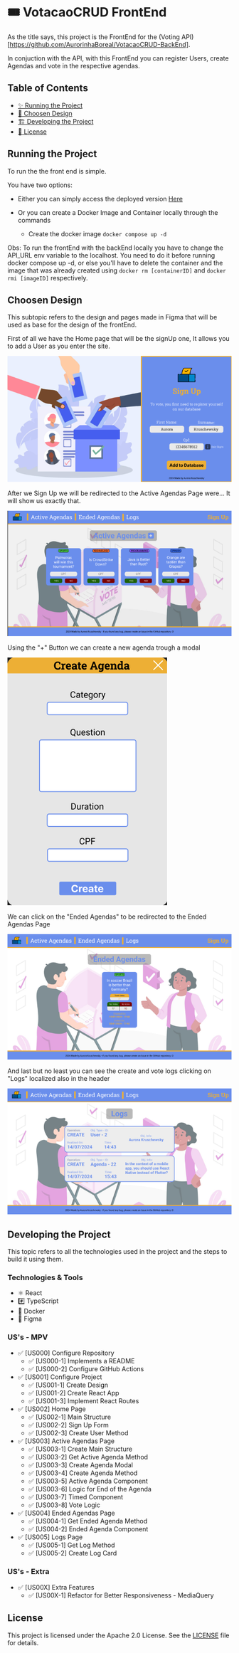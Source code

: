 # 🎟️ VotacaoCRUD FrontEnd

As the title says, this project is the FrontEnd for the (Voting API)[https://github.com/AurorinhaBoreal/VotacaoCRUD-BackEnd].

In conjuction with the API, with this FrontEnd you can register Users, create Agendas and vote in the respective agendas.

## Table of Contents
- [✨ Running the Project](#running-the-project)
- [🎨 Choosen Design](#design-of-the-pages)
- [🏗️ Developing the Project](#developing-the-project)
- [📄 License](#license)

## Running the Project

To run the the front end is simple.

You have two options:

- Either you can simply access the deployed version [Here](https://votacao-front.onrender.com/)

- Or you can create a Docker Image and Container locally through the commands

  - Create the docker image ```docker compose up -d```
  
Obs: To run the frontEnd with the backEnd locally you have to change the API_URL env variable to the localhost. You need to do it before running docker compose up -d, or else you'll have to delete the container and the image that was already created using ```docker rm [containerID]``` and ```docker rmi [imageID]``` respectively.

## Choosen Design

This subtopic refers to the design and pages made in Figma that will be used as base for the design of the frontEnd.

First of all we have the Home page that will be the signUp one, It allows you to add a User as you enter the site.

![Figma Home Page](docs/home-page.png)

After we Sign Up we will be redirected to the Active Agendas Page were... It will show us exactly that.

![Figma Active Agendas Page](docs/active-agendas-page.png)

Using the "+" Button we can create a new agenda trough a modal

![Figma Create Agenda Modal](docs/create-agenda-modal.png)

We can click on the "Ended Agendas" to be redirected to the Ended Agendas Page

![Figma Ended Agendas Page](docs/ended-agendas-page.png)

And last but no least you can see the create and vote logs clicking on "Logs" localized also in the header

![Figma Logs Page](docs/logs-page.png)

## Developing the Project

This topic refers to all the technologies used in the project and the steps to build it using them.

### Technologies & Tools

- ⚛️ React
- #️⃣ TypeScript
- 🐋 Docker
- 🎨 Figma

### US's - MPV

- ✅ [US000] Configure Repository
  - ✅ [US000-1] Implements a README
  - ✅ [US000-2] Configure GitHub Actions
- ✅ [US001] Configure Project
  - ✅ [US001-1] Create Design
  - ✅ [US001-2] Create React App
  - ✅ [US001-3] Implement React Routes
- ✅ [US002] Home Page
  - ✅ [US002-1] Main Structure
  - ✅ [US002-2] Sign Up Form
  - ✅ [US002-3] Create User Method
- ✅ [US003] Active Agendas Page
  - ✅ [US003-1] Create Main Structure
  - ✅ [US003-2] Get Active Agenda Method
  - ✅ [US003-3] Create Agenda Modal
  - ✅ [US003-4] Create Agenda Method
  - ✅ [US003-5] Active Agenda Component
  - ✅ [US003-6] Logic for End of the Agenda
  - ✅ [US003-7] Timed Component
  - ✅ [US003-8] Vote Logic
- ✅ [US004] Ended Agendas Page
  - ✅ [US004-1] Get Ended Agenda Method
  - ✅ [US004-2] Ended Agenda Component
- ✅ [US005] Logs Page
  - ✅ [US005-1] Get Log Method
  - ✅ [US005-2] Create Log Card

### US's - Extra

- ✅ [US00X] Extra Features
  - ✅ [US00X-1] Refactor for Better Responsiveness - MediaQuery


## License
This project is licensed under the Apache 2.0 License. See the [LICENSE](LICENSE) file for details.
